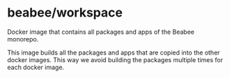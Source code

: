 # beabee/workspace

Docker image that contains all packages and apps of the Beabee monorepo.

This image builds all the packages and apps that are copied into the other docker images.
This way we avoid building the packages multiple times for each docker image.
